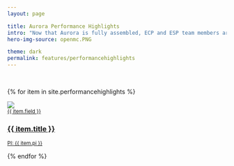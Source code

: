 ```yaml
---
layout: page

title: Aurora Performance Highlights
intro: "Now that Aurora is fully assembled, ECP and ESP team members are beginning to transition their work to the supercomputer to ready their applications for full system runs. Here are some early performance results on Aurora."
hero-img-source: openmc.PNG

theme: dark
permalink: features/performancehighlights
---
```


<!-- <ul>
  {% for item in site.highlights %}
    <li>
      <a href="{{ site.url }}{{ item.url }}">{{ item.title }}</a>
    </li>
  {% endfor %}
</ul>
 -->
 
<br>

<div class="teasers">

{% for item in site.performancehighlights %}

<div class="teaser">
  <a href="{{ site.url }}{{ item.url }}">
  	<div class="image-wrapper">
  		<div><img src="{{ site.url }}/assets/images/{{ item.image }}"></div>
  		<div class="hover-scrim"></div>
  	</div>
  	<div class="content-wrapper">
      <small class="eyebrow">{{ item.field }}</small>
  		<h3>{{ item.title }}</h3>
      <small class="meta">PI: {{ item.pi }}</small>
  	</div>
  </a>
</div>

{% endfor %}

</div>
